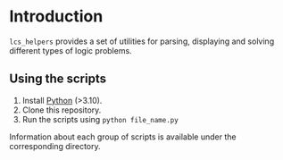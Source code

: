 # Introduction

`lcs_helpers` provides a set of utilities for parsing, displaying and solving different types of logic problems.

## Using the scripts

1. Install [Python](https://www.python.org/downloads/) (>3.10).
2. Clone this repository.
3. Run the scripts using `python file_name.py`

Information about each group of scripts is available under the corresponding directory.
